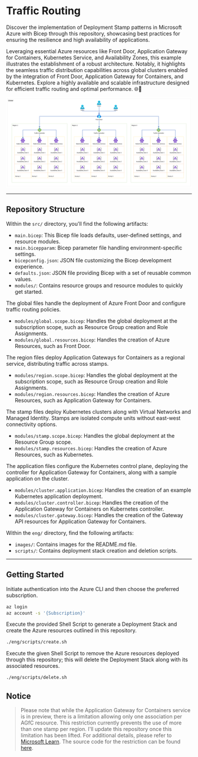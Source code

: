 # Traffic Routing

Discover the implementation of Deployment Stamp patterns in Microsoft Azure with Bicep through this repository, showcasing best practices for ensuring the resilience and high availability of applications.

Leveraging essential Azure resources like Front Door, Application Gateway for Containers, Kubernetes Service, and Availability Zones, this example illustrates the establishment of a robust architecture. Notably, it highlights the seamless traffic distribution capabilities across global clusters enabled by the integration of Front Door, Application Gateway for Containers, and Kubernetes. Explore a highly available and scalable infrastructure designed for efficient traffic routing and optimal performance. 🌐🚀

![Architecture](./eng/images/architecture.png)

---

## Repository Structure

Within the `src/` directory, you'll find the following artifacts:

- `main.bicep`: This Bicep file loads defaults, user-defined settings, and resource modules.
- `main.bicepparam`: Bicep parameter file handling environment-specific settings.
- `bicepconfig.json`: JSON file customizing the Bicep development experience.
- `defaults.json`: JSON file providing Bicep with a set of reusable common values.
- `modules/`: Contains resource groups and resource modules to quickly get started.

The global files handle the deployment of Azure Front Door and configure traffic routing policies.

- `modules/global.scope.bicep`: Handles the global deployment at the subscription scope, such as Resource Group creation and Role Assignments.
- `modules/global.resources.bicep`: Handles the creation of Azure Resources, such as Front Door.

The region files deploy Application Gateways for Containers as a regional service, distributing traffic across stamps.

- `modules/region.scope.bicep`: Handles the global deployment at the subscription scope, such as Resource Group creation and Role Assignments.
- `modules/region.resources.bicep`: Handles the creation of Azure Resources, such as Application Gateway for Containers.

The stamp files deploy Kubernetes clusters along with Virtual Networks and Managed Identity. Stamps are isolated compute units without east-west connectivity options.

- `modules/stamp.scope.bicep`: Handles the global deployment at the Resource Group scope.
- `modules/stamp.resources.bicep`: Handles the creation of Azure Resources, such as Kubernetes.

The application files configure the Kubernetes control plane, deploying the controller for Application Gateway for Containers, along with a sample application on the cluster.

- `modules/cluster.application.bicep`: Handles the creation of an example Kubernetes application deployment.
- `modules/cluster.controller.bicep`: Handles the creation of the Application Gateway for Containers on Kubernetes controller.
- `modules/cluster.gateway.bicep`: Handles the creation of the Gateway API resources for Application Gateway for Containers.

Within the `eng/` directory, find the following artifacts:

- `images/`: Contains images for the README.md file.
- `scripts/`: Contains deployment stack creation and deletion scripts.

---

## Getting Started

Initiate authentication into the Azure CLI and then choose the preferred subscription.

```bash
az login
az account -s '{Subscription}'
```

Execute the provided Shell Script to generate a Deployment Stack and create the Azure resources outlined in this repository.

```bash
./eng/scripts/create.sh
```

Execute the given Shell Script to remove the Azure resources deployed through this repository; this will delete the Deployment Stack along with its associated resources.

```bash
./eng/scripts/delete.sh
```

## Notice

> Please note that while the Application Gateway for Containers service is in preview, there is a limitation allowing only one association per AGfC resource. This restriction currently prevents the use of more than one stamp per region. I'll update this repository once this limitation has been lifted. For additional details, please refer to [Microsoft Learn](https://learn.microsoft.com/azure/application-gateway/for-containers/application-gateway-for-containers-components). The source code for the restriction can be found [here](./src/modules/region.resources.bicep#L48).
